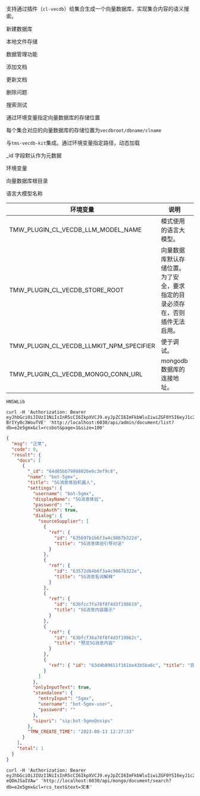 支持通过插件（`cl-vecdb`）给集合生成一个向量数据库，实现集合内容的语义搜索。

新建数据库

本地文件存储

数据管理功能

添加文档

更新文档

删除问题

搜索测试

通过环境变量指定向量数据库的存储位置

每个集合对应的向量数据库的存储位置为`vecdbroot/dbname/clname`

与`tms-vecdb-kit`集成。通过环境变量指定路径，动态加载

\_id 字段默认作为元数据

环境变量

向量数据库根目录

语言大模型名称

| 环境变量                                 | 说明                                                                         | 默认值    |
| ---------------------------------------- | ---------------------------------------------------------------------------- | --------- |
| TMW_PLUGIN_CL_VECDB_LLM_MODEL_NAME       | 模式使用的语言大模型。                                                       |           |
| TMW_PLUGIN_CL_VECDB_STORE_ROOT           | 向量数据库默认存储位置。为了安全，要求指定的目录必须存在，否则插件无法启用。 | `./vecdb` |
| TMW_PLUGIN_CL_VECDB_LLMKIT_NPM_SPECIFIER | 便于调试。                                                                   |           |
| TMW_PLUGIN_CL_VECDB_MONGO_CONN_URL       | mongodb 数据库的连接地址。                                                   |           |

`HNSWLib`

```shell
curl -H 'Authorization: Bearer eyJhbGciOiJIUzI1NiIsInR5cCI6IkpXVCJ9.eyJpZCI6ImFkbWluIiwiZGF0YSI6eyJ1c2VybmFtZSI6ImFkbWluIn0sImlzQWRtaW4iOnRydWUsImFsbG93TXVsdGlMb2dpbiI6ZmFsc2UsImlhdCI6MTY5NDIzOTk0MCwiZXhwIjoxNjk0MzI2MzQwfQ.awt_GKOgXdb41IHkxNViuyuJWlsB-BrIYy0c3WouTVE' 'http://localhost:6030/api/admin/document/list?db=e2e5gmx&cl=rcsbot&page=1&size=100'
```

```json
{
  "msg": "正常",
  "code": 0,
  "result": {
    "docs": [
      {
        "_id": "64d85bb79988026e6c3ef9c8",
        "name": "bot-5gmx",
        "title": "5G消息体验机器人",
        "settings": {
          "username": "bot-5gmx",
          "displayName": "5G消息体验",
          "password": "",
          "skipAuth": true,
          "dialog": {
            "sourceSupplier": [
              {
                "ref": {
                  "id": "635697b1b6f3a4c9867b322d",
                  "title": "5G消息体验引导对话"
                }
              },
              {
                "ref": {
                  "id": "63572d64b6f3a4c9867b322e",
                  "title": "5G消息名词解释"
                }
              },
              {
                "ref": {
                  "id": "63bfcc7fa78f8f4d3f198619",
                  "title": "5G消息内容展示"
                }
              },
              {
                "ref": {
                  "id": "63bfcf36a78f8f4d3f19862c",
                  "title": "预览5G消息内容"
                }
              },
              {
                "ref": { "id": "63d4b89651f161be43b5ba6c", "title": "百度搜索" }
              }
            ]
          },
          "onlyInputText": true,
          "standalone": {
            "entryInput": "5gmx",
            "username": "bot-5gmx-user",
            "password": ""
          },
          "sipuri": "sip:bot-5gmx@osips"
        },
        "TMW_CREATE_TIME": "2023-08-13 12:27:33"
      }
    ],
    "total": 1
  }
}
```

```shell
curl -H 'Authorization: Bearer eyJhbGciOiJIUzI1NiIsInR5cCI6IkpXVCJ9.eyJpZCI6ImFkbWluIiwiZGF0YSI6eyJ1c2VybmFtZSI6ImFkbWluIn0sImlzQWRtaW4iOnRydWUsImFsbG93TXVsdGlMb2dpbiI6ZmFsc2UsImlhdCI6MTY5NDMyMDQyNiwiZXhwIjoxNjk0NDA2ODI2fQ.iLXhyL035wA9oFXhDrhV7hWIsvjkmRl-eQOmJSaIVAw' 'http://localhost:6030/api/mongo/document/search?db=e2e5gmx&cl=rcs_text&text=文本'
```
